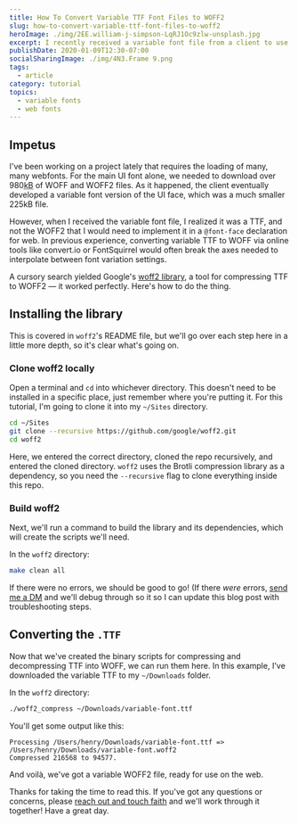 ```yaml
---
title: How To Convert Variable TTF Font Files to WOFF2
slug: how-to-convert-variable-ttf-font-files-to-woff2
heroImage: ./img/2EE.william-j-simpson-LqRJ1Oc9zlw-unsplash.jpg
excerpt: I recently received a variable font file from a client to use on their website, but not in a webfont format, so I figured I'd hunt down a route to convert that TTF into a WOFF2 for use in @font-face declarations!
publishDate: 2020-01-09T12:30-07:00
socialSharingImage: ./img/4N3.Frame 9.png
tags:
  - article
category: tutorial
topics:
  - variable fonts
  - web fonts
---
```


## Impetus

I've been working on a project lately that requires the loading of many, many webfonts. For the main UI font alone, we needed to download over 980<abbr title="kilobytes">kB</abbr> of WOFF and WOFF2 files. As it happened, the client eventually developed a variable font version of the UI face, which was a much smaller 225kB file.

However, when I received the variable font file, I realized it was a TTF, and not the WOFF2 that I would need to implement it in a `@font-face` declaration for web. In previous experience, converting variable TTF to WOFF via online tools like convert.io or FontSquirrel would often break the axes needed to interpolate between font variation settings.

A cursory search yielded Google's [woff2 library](https://github.com/google/woff2), a tool for compressing TTF to WOFF2 — it worked perfectly. Here's how to do the thing.

## Installing the library

This is covered in `woff2`'s README file, but we'll go over each step here in a little more depth, so it's clear what's going on.

### Clone woff2 locally

Open a terminal and `cd` into whichever directory. This doesn't need to be installed in a specific place, just remember where you're putting it. For this tutorial, I'm going to clone it into my `~/Sites` directory.

```bash
cd ~/Sites
git clone --recursive https://github.com/google/woff2.git
cd woff2
```

Here, we entered the correct directory, cloned the repo recursively, and entered the cloned directory. `woff2` uses the Brotli compression library as a dependency, so you need the `--recursive` flag to clone everything inside this repo.

### Build woff2

Next, we'll run a command to build the library and its dependencies, which will create the scripts we'll need.

In the `woff2` directory:

```bash
make clean all
```

If there were no errors, we should be good to go! (If there _were_ errors, [send me a DM](https://twitter.com/messages/compose?recipient_id=2509306208) and we'll debug through so it so I can update this blog post with troubleshooting steps.

## Converting the `.TTF`

Now that we've created the binary scripts for compressing and decompressing TTF into WOFF, we can run them here. In this example, I've downloaded the variable TTF to my `~/Downloads` folder.

In the `woff2` directory:

```bash
./woff2_compress ~/Downloads/variable-font.ttf
```

You'll get some output like this:

```
Processing /Users/henry/Downloads/variable-font.ttf => /Users/henry/Downloads/variable-font.woff2
Compressed 216568 to 94577.
```

And voilà, we've got a variable WOFF2 file, ready for use on the web.

Thanks for taking the time to read this. If you've got any questions or concerns, please [reach out and touch faith](https://twitter.com/messages/compose?recipient_id=2509306208) and we'll work through it together! Have a great day.
